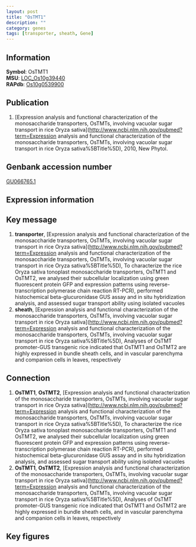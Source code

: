 ```yaml
---
layout: post
title: "OsTMT1"
description: ""
category: genes
tags: [transporter, sheath, Gene]
---
```


## Information
__Symbol__: OsTMT1  
__MSU__: [LOC_Os10g39440](http://rice.plantbiology.msu.edu/cgi-bin/ORF_infopage.cgi?orf=LOC_Os10g39440)  
__RAPdb__: [Os10g0539900](http://rapdb.dna.affrc.go.jp/viewer/gbrowse_details/irgsp1?name=Os10g0539900)  

## Publication
1. [Expression analysis and functional characterization of the monosaccharide transporters, OsTMTs, involving vacuolar sugar transport in rice Oryza sativa](http://www.ncbi.nlm.nih.gov/pubmed?term=Expression analysis and functional characterization of the monosaccharide transporters, OsTMTs, involving vacuolar sugar transport in rice Oryza sativa%5BTitle%5D), 2010, New Phytol.

## Genbank accession number
[GU066765.1](http://www.ncbi.nlm.nih.gov/nuccore/GU066765.1)  

## Expression information

## Key message
1. __transporter__, [Expression analysis and functional characterization of the monosaccharide transporters, OsTMTs, involving vacuolar sugar transport in rice Oryza sativa](http://www.ncbi.nlm.nih.gov/pubmed?term=Expression analysis and functional characterization of the monosaccharide transporters, OsTMTs, involving vacuolar sugar transport in rice Oryza sativa%5BTitle%5D),  To characterize the rice Oryza sativa tonoplast monosaccharide transporters, OsTMT1 and OsTMT2, we analysed their subcellular localization using green fluorescent protein GFP and expression patterns using reverse-transcription polymerase chain reaction RT-PCR), performed histochemical beta-glucuronidase GUS assay and in situ hybridization analysis, and assessed sugar transport ability using isolated vacuoles
2. __sheath__, [Expression analysis and functional characterization of the monosaccharide transporters, OsTMTs, involving vacuolar sugar transport in rice Oryza sativa](http://www.ncbi.nlm.nih.gov/pubmed?term=Expression analysis and functional characterization of the monosaccharide transporters, OsTMTs, involving vacuolar sugar transport in rice Oryza sativa%5BTitle%5D),  Analyses of OsTMT promoter-GUS transgenic rice indicated that OsTMT1 and OsTMT2 are highly expressed in bundle sheath cells, and in vascular parenchyma and companion cells in leaves, respectively

## Connection
1. __OsTMT1__, __OsTMT2__, [Expression analysis and functional characterization of the monosaccharide transporters, OsTMTs, involving vacuolar sugar transport in rice Oryza sativa](http://www.ncbi.nlm.nih.gov/pubmed?term=Expression analysis and functional characterization of the monosaccharide transporters, OsTMTs, involving vacuolar sugar transport in rice Oryza sativa%5BTitle%5D),  To characterize the rice Oryza sativa tonoplast monosaccharide transporters, OsTMT1 and OsTMT2, we analysed their subcellular localization using green fluorescent protein GFP and expression patterns using reverse-transcription polymerase chain reaction RT-PCR), performed histochemical beta-glucuronidase GUS assay and in situ hybridization analysis, and assessed sugar transport ability using isolated vacuoles
2. __OsTMT1__, __OsTMT2__, [Expression analysis and functional characterization of the monosaccharide transporters, OsTMTs, involving vacuolar sugar transport in rice Oryza sativa](http://www.ncbi.nlm.nih.gov/pubmed?term=Expression analysis and functional characterization of the monosaccharide transporters, OsTMTs, involving vacuolar sugar transport in rice Oryza sativa%5BTitle%5D),  Analyses of OsTMT promoter-GUS transgenic rice indicated that OsTMT1 and OsTMT2 are highly expressed in bundle sheath cells, and in vascular parenchyma and companion cells in leaves, respectively

## Key figures


